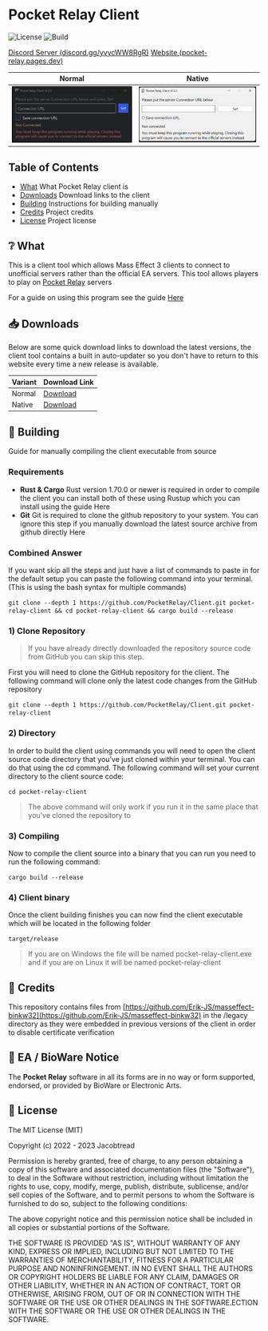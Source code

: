 
# Pocket Relay Client

![License](https://img.shields.io/github/license/PocketRelay/Client?style=for-the-badge)
![Build](https://img.shields.io/github/actions/workflow/status/PocketRelay/Client/build.yml?style=for-the-badge)

[Discord Server (discord.gg/yvycWW8RgR)](https://discord.gg/yvycWW8RgR)
[Website (pocket-relay.pages.dev)](https://pocket-relay.pages.dev/)


| Normal                                | Native                                              |
| ------------------------------------- | --------------------------------------------------- |
| ![Client](./pictures/client-base.png) | ![Client Native](./pictures/client-base-native.png) |

## Table of Contents

- [What](#❔-what) What Pocket Relay client is
- [Downloads](#📥-downloads) Download links to the client
- [Building](#🚀-building) Instructions for building manually
- [Credits](#🔌-credits) Project credits
- [License](#🧾-license) Project license



## ❔ What

This is a client tool which allows Mass Effect 3 clients to connect to unofficial servers rather than the official EA servers. This tool allows players to play on [Pocket Relay](https://pocket-relay.pages.dev/) servers

For a guide on using this program see the guide [Here](https://pocket-relay.pages.dev/docs/client/joining)

## 📥 Downloads

Below are some quick download links to download the latest versions, the client tool contains a built in auto-updater so you don't have to return to this website every time a new release is available.

| Variant | Download Link                                                                                             |
| ------- | --------------------------------------------------------------------------------------------------------- |
| Normal  | [Download](https://github.com/PocketRelay/Client/releases/latest/download/pocket-relay-client-native.exe) |
| Native  | [Download](https://github.com/PocketRelay/Client/releases/latest/download/pocket-relay-client-native.exe) |



## 🚀 Building

Guide for manually compiling the client executable from source

### Requirements

- **Rust & Cargo** Rust version 1.70.0 or newer is required in order to compile the client you can install both of these using Rustup which you can install using the guide Here
- **Git** Git is required to clone the github repository to your system. You can ignore this step if you manually download the latest source archive from github directly Here

### Combined Answer

If you want skip all the steps and just have a list of commands to paste in for the default setup you can paste the following command into your terminal. (This is using the bash syntax for multiple commands)

```shell
git clone --depth 1 https://github.com/PocketRelay/Client.git pocket-relay-client && cd pocket-relay-client && cargo build --release
```

### 1) Clone Repository

> If you have already directly downloaded the repository source code from GitHub you can skip this step.

First you will need to clone the GitHub repository for the client. The following command will clone only the latest code changes from the GitHub repository

```shell
git clone --depth 1 https://github.com/PocketRelay/Client.git pocket-relay-client
```

### 2) Directory

In order to build the client using commands you will need to open the client source code directory that you’ve just cloned within your terminal. You can do that using the cd command. The following command will set your current directory to the client source code:


```shell
cd pocket-relay-client
```

> The above command will only work if you run it in the same place that you’ve cloned the repository to

### 3) Compiling

Now to compile the client source into a binary that you can run you need to run the following command:

```shell
cargo build --release
```

### 4) Client binary

Once the client building finishes you can now find the client executable which will be located in the following folder

```
target/release
```

> If you are on Windows the file will be named pocket-relay-client.exe and if you are on Linux it will be named pocket-relay-client


## 🔌 Credits

This repository contains files from [https://github.com/Erik-JS/masseffect-binkw32](https://github.com/Erik-JS/masseffect-binkw32) in the /legacy directory as they were embedded in previous versions of the client in order to disable certificate verification 

## 📌 EA / BioWare Notice

The **Pocket Relay** software in all its forms are in no way or form supported, endorsed, or provided by BioWare or Electronic Arts. 

## 🧾 License

The MIT License (MIT)

Copyright (c) 2022 - 2023 Jacobtread

Permission is hereby granted, free of charge, to any person obtaining a copy
of this software and associated documentation files (the "Software"), to deal
in the Software without restriction, including without limitation the rights
to use, copy, modify, merge, publish, distribute, sublicense, and/or sell
copies of the Software, and to permit persons to whom the Software is
furnished to do so, subject to the following conditions:

The above copyright notice and this permission notice shall be included in all
copies or substantial portions of the Software.

THE SOFTWARE IS PROVIDED "AS IS", WITHOUT WARRANTY OF ANY KIND, EXPRESS OR
IMPLIED, INCLUDING BUT NOT LIMITED TO THE WARRANTIES OF MERCHANTABILITY,
FITNESS FOR A PARTICULAR PURPOSE AND NONINFRINGEMENT. IN NO EVENT SHALL THE
AUTHORS OR COPYRIGHT HOLDERS BE LIABLE FOR ANY CLAIM, DAMAGES OR OTHER
LIABILITY, WHETHER IN AN ACTION OF CONTRACT, TORT OR OTHERWISE, ARISING FROM,
OUT OF OR IN CONNECTION WITH THE SOFTWARE OR THE USE OR OTHER DEALINGS IN THE
SOFTWARE.ECTION WITH THE SOFTWARE OR THE USE OR OTHER DEALINGS IN THE SOFTWARE.
